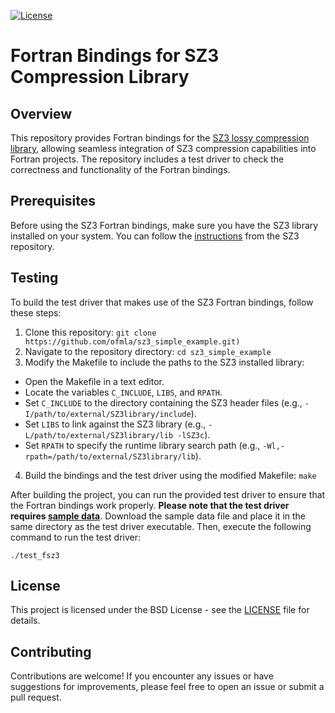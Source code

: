 [![License](https://img.shields.io/badge/License-BSD%203--Clause-blue.svg)](https://opensource.org/licenses/BSD-3-Clause)

# Fortran Bindings for SZ3 Compression Library

## Overview

This repository provides Fortran bindings for the [SZ3 lossy compression library](https://github.com/szcompressor/SZ3), 
allowing seamless integration of SZ3 compression capabilities into Fortran projects. The repository includes a test driver to check the correctness and functionality of the Fortran bindings.

## Prerequisites

Before using the SZ3 Fortran bindings, make sure you have the SZ3 library installed on your system. You can follow the [instructions](https://github.com/szcompressor/SZ3?tab=readme-ov-file#installation) from the SZ3 repository.

## Testing

To build the test driver that makes use of the SZ3 Fortran bindings, follow these steps:

1. Clone this repository: `git clone https://github.com/ofmla/sz3_simple_example.git)`
2. Navigate to the repository directory: `cd sz3_simple_example`
3. Modify the Makefile to include the paths to the SZ3 installed library:
  - Open the Makefile in a text editor.
  - Locate the variables `C_INCLUDE`, `LIBS`, and `RPATH`.
  - Set `C_INCLUDE` to the directory containing the SZ3 header files (e.g., `-I/path/to/external/SZ3library/include`).
  - Set `LIBS` to link against the SZ3 library (e.g., `-L/path/to/external/SZ3library/lib -lSZ3c`).
  - Set `RPATH` to specify the runtime library search path (e.g., `-Wl,-rpath=/path/to/external/SZ3library/lib`).
4. Build the bindings and the test driver using the modified Makefile: `make`

After building the project, you can run the provided test driver to ensure that the Fortran bindings work properly. **Please 
note that the test driver requires [sample data](https://github.com/NCAR/SPERR/blob/main/test_data/density_128x128x256.d64)**. Download the sample data 
file and place it in the same directory as the test driver executable. Then, execute the following command to run the test driver:

```
./test_fsz3
```

## License

This project is licensed under the BSD License - see the [LICENSE](https://github.com/ofmla/sz3_simple_example/blob/main/LICENSE) file for details.

## Contributing

Contributions are welcome! If you encounter any issues or have suggestions for improvements, please feel free to open an issue or submit a pull request.
